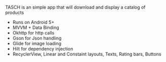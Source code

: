 TASCH is an simple app that will download and display a catalog of products

- Runs on Android 5+
- MVVM + Data Binding
- Okhttp for http calls
- Gson for Json handling
- Glide for image loading
- Hilt for dependency injection
- RecyclerView, Linear and Constaint layouts, Texts, Rating bars, Buttons
